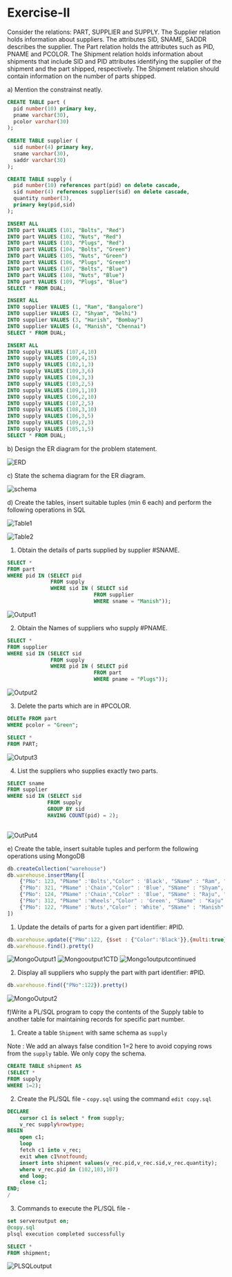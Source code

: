 # Exercise-II
Consider the relations: PART, SUPPLIER and SUPPLY. The Supplier relation holds information about suppliers. The attributes SID, SNAME, SADDR describes the supplier. The Part relation holds the attributes such as PID, PNAME and PCOLOR. The Shipment relation holds information about shipments that include SID and PID attributes identifying the supplier of the shipment and the part shipped, respectively. The Shipment relation should contain information on the number of parts shipped.

a) Mention the constrainst neatly.

```sql
CREATE TABLE part (
  pid number(10) primary key,
  pname varchar(30),
  pcolor varchar(30)
);
  
CREATE TABLE supplier (
  sid number(4) primary key,
  sname varchar(30),
  saddr varchar(30)
);

CREATE TABLE supply (
  pid number(10) references part(pid) on delete cascade,
  sid number(4) references supplier(sid) on delete cascade,
  quantity number(3),
  primary key(pid,sid)
);

INSERT ALL
INTO part VALUES (101, "Bolts", "Red")
INTO part VALUES (102, "Nuts", "Red")
INTO part VALUES (103, "Plugs", "Red")
INTO part VALUES (104, "Bolts", "Green")
INTO part VALUES (105, "Nuts", "Green")
INTO part VALUES (106, "Plugs", "Green")
INTO part VALUES (107, "Bolts", "Blue")
INTO part VALUES (108, "Nuts", "Blue")
INTO part VALUES (109, "Plugs", "Blue")
SELECT * FROM DUAL;

INSERT ALL 
INTO supplier VALUES (1, "Ram", "Bangalore")
INTO supplier VALUES (2, "Shyam", "Delhi")
INTO supplier VALUES (3, "Harish", "Bombay")
INTO supplier VALUES (4, "Manish", "Chennai")
SELECT * FROM DUAL;

INSERT ALL
INTO supply VALUES (107,4,10)
INTO supply VALUES (109,4,15)
INTO supply VALUES (102,1,3)
INTO supply VALUES (109,3,6)
INTO supply VALUES (104,3,3)
INTO supply VALUES (103,2,5)
INTO supply VALUES (109,1,10)
INTO supply VALUES (106,2,10)
INTO supply VALUES (107,2,5)
INTO supply VALUES (108,3,10)
INTO supply VALUES (106,3,5)
INTO supply VALUES (109,2,3)
INTO supply VALUES (105,1,5)
SELECT * FROM DUAL;

```



b) Design the ER diagram for the problem statement.

![ERD](https://user-images.githubusercontent.com/67141217/212478740-54f292ac-56f8-460a-8b04-bf0f97611160.png)


c) State the schema diagram for the ER diagram. 

![schema](https://user-images.githubusercontent.com/67141217/212478762-96c1a2c6-8ecf-4d52-9ed3-f73ab898f57b.png)

d) Create the tables, insert suitable tuples (min 6 each) and perform the following operations in SQL

![Table1](https://user-images.githubusercontent.com/67141217/212478777-35d372f0-a0be-4974-aa7c-86066dd2a206.png)

![Table2](https://user-images.githubusercontent.com/67141217/212478786-58b7e18c-60ba-4c35-9599-4bc186fa98b1.png)

 1. Obtain the details of parts supplied by supplier #SNAME. 

```sql 
SELECT *
FROM part 
WHERE pid IN (SELECT pid
              FROM supply
              WHERE sid IN ( SELECT sid
                            FROM supplier
                            WHERE sname = "Manish"));
```

![Output1](https://user-images.githubusercontent.com/67141217/212524576-595695a0-8e5f-4442-adba-e55cbad6b641.png)

 2. Obtain the Names of suppliers who supply #PNAME.
 
```sql
SELECT *
FROM supplier 
WHERE sid IN (SELECT sid
              FROM supply
              WHERE pid IN ( SELECT pid
                            FROM part
                            WHERE pname = "Plugs"));
```
![Output2](https://user-images.githubusercontent.com/67141217/212524826-08e7adc2-0d71-45e8-9aae-5d83f51bf5cc.png)

 3. Delete the parts which are in #PCOLOR.

```sql
DELETe FROM part
WHERE pcolor = "Green";

SELECT * 
FROM PART;
```

![Output3](https://user-images.githubusercontent.com/67141217/212525172-dd8b2b49-9d1a-4fa6-b2d8-25b93581b82c.png)

 4. List the suppliers who supplies exactly two parts. 
 
 ```sql
SELECT sname
FROM supplier
WHERE sid IN (SELECT sid
              FROM supply
              GROUP BY sid
              HAVING COUNT(pid) = 2);
              
 ```
 
![OutPut4](https://user-images.githubusercontent.com/67141217/212525276-25d93d01-4b75-402c-89c8-bc8cbaf2b08a.png)

 
e) Create the table, insert suitable tuples and perform the following operations using MongoDB

```javascript
db.createCollection("warehouse")
db.warehouse.insertMany([
    {"PNo": 123, "PName" :'Bolts',"Color" : 'Black', "SName" : "Ram", "SNo":1111 , "Address" : "Mumbai"},
    {"PNo": 321, "PName" :'Chain',"Color" : 'Blue', "SName" : "Shyam", "SNo":1115 , "Address" : "Bangalore"},
    {"PNo": 124, "PName" :'Chain',"Color" : 'Blue', "SName" : "Raju", "SNo":5111 , "Address" : "Chennai"},
    {"PNo": 312, "PName" :'Wheels',"Color" : 'Green', "SName" : "Kaju", "SNo":4511 , "Address" : "Pune"},
    {"PNo": 122, "PName" :'Nuts',"Color" : 'White', "SName" : "Manish", "SNo":3111 , "Address" : "Delhi"}
])
```


1. Update the details of parts for a given part identifier: #PID. 

```javascript
db.warehouse.update({"PNo":122, {$set : {"Color":'Black'}},{multi:true}})
db.warehouse.find().pretty()
```

![MongoOutput1](https://user-images.githubusercontent.com/67141217/212525619-9e03bb2a-4cdc-4dec-bf7f-b4c29fa155eb.png)
![Mongooutput1CTD](https://user-images.githubusercontent.com/67141217/212525644-e141d2b7-0c96-41e0-bb47-0f78e689ee54.png)
![Mongo1outputcontinued](https://user-images.githubusercontent.com/67141217/212525672-a713905e-64d0-458e-a658-9c085d58a28c.png)


2. Display all suppliers who supply the part with part identifier: #PID.

```javascript
db.warehouse.find({"PNo":122}).pretty()
```

![MongoOutput2](https://user-images.githubusercontent.com/67141217/212525720-6e7555ed-5862-45e7-8acc-2f42dddbf79e.png)

f)Write a PL/SQL program to copy the contents of the Supply table to another table for maintaining records for specific part number. 

1. Create a table ```Shipment``` with same schema as ```supply```

Note : We add an always false condition 1=2 here to avoid copying rows from the ```supply``` table. We only copy the schema.

```sql
CREATE TABLE shipment AS
(SELECT *
FROM supply
WHERE 1=2);
```

2. Create the PL/SQL file - ```copy.sql``` using the command ```edit copy.sql```

```sql
DECLARE
    cursor c1 is select * from supply;
    v_rec supply%rowtype;
BEGIN
    open c1;
    loop
    fetch c1 into v_rec;
    exit when c1%notfound;
    insert into shipment values(v_rec.pid,v_rec.sid,v_rec.quantity);
    where v_rec.pid in (102,103,107)
    end loop;
    close c1;
END;
/
```

3. Commands to execute the PL/SQL file -

```sql
set serveroutput on;
@copy.sql
plsql execution completed successfully

SELECT *
FROM shipment;
```

![PLSQLoutput](https://user-images.githubusercontent.com/67141217/212526031-9dd4e911-78b1-4d44-8f54-c56c93fa366b.png)
